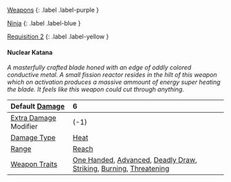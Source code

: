 [Weapons](Game/Weapons-List)
{: .label .label-purple }

[Ninja](Game/Blocks/Ninja)
{: .label .label-blue }

[Requisition 2](Game/Deployment#Requisition)
{: .label .label-yellow }

#### Nuclear Katana

_A masterfully crafted blade honed with an edge of oddly colored conductive metal. A small fission reactor resides in the hilt of this weapon which on activation produces a massive ammount of energy super heating the blade. It feels like this weapon could cut through anything._

| Default [Damage](Core/Weapons#Damage)                     | 6                                                                                                                                                                                                                                                      |
| :-------------------------------------------------------- | :----------------------------------------------------------------------------------------------------------------------------------------------------------------------------------------------------------------------------------------------------- |
| [Extra Damage](Game/Core/Attacks#Extra%20Damage) Modifier | (-1)                                                                                                                                                                                                                                                   |
| [Damage Type](Core/Weapons#Damage%20Type)                 | [Heat](Game/Core/Injury#Heat)                                                                                                                                                                                                                          |
| [Range](Core/Weapons#Range)                               | [Reach](Core/Movement#Reach)                                                                                                                                                                                                                           |
| [Weapon Traits](Core/Weapon-Traits)                       | [One Handed](Game/Core/Blocks/One-Handed), [Advanced](Game/Core/Blocks/Advanced), [Deadly Draw](Game/Core/Blocks/Deadly-Draw), [Striking](Game/Core/Blocks/Striking), [Burning](Game/Core/Blocks/Burning), [Threatening](Game/Core/Blocks/Threatening) |
